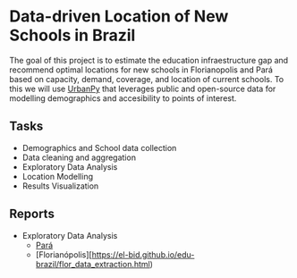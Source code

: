 # Data-driven Location of New Schools in Brazil

The goal of this project is to estimate the education infraestructure gap and recommend optimal locations for new schools in Florianopolis and Pará based on capacity, demand, coverage, and location of current schools. To this we will use [UrbanPy](https://doi.org/10.1007/978-3-031-06862-1_34) that leverages public and open-source data for modelling demographics and accesibility to points of interest.

## Tasks

- Demographics and School data collection
- Data cleaning and aggregation
- Exploratory Data Analysis
- Location Modelling
- Results Visualization

## Reports

- Exploratory Data Analysis
  - [Pará](https://el-bid.github.io/edu-brazil/para_data_extraction.html)
  - [Florianópolis][https://el-bid.github.io/edu-brazil/flor_data_extraction.html)

